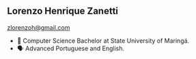 ## Lorenzo Henrique Zanetti

zlorenzoh@gmail.com

- 📖 Computer Science Bachelor at State University of Maringá.
- 🗣  Advanced Portuguese and English.

<!---
lorenzohz/lorenzohz is a ✨ special ✨ repository because its `README.md` (this file) appears on your GitHub profile.
You can click the Preview link to take a look at your changes.
--->
